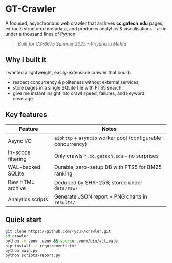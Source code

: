 # GT-Crawler

A focused, asynchronous web crawler that archives **cc.gatech.edu** pages, extracts structured metadata, and produces analytics & visualisations – all in under a thousand lines of Python.

> *Built for CS-6675 Summer 2025 – Priyanshu Mehta*

## Why I built it
I wanted a lightweight, easily-extensible crawler that could:
- respect concurrency & politeness without external services,
- store pages in a single SQLite file with FTS5 search,
- give me instant insight into crawl speed, failures, and keyword coverage.

## Key features
| Feature | Notes |
|---------|-------|
| Async I/O | `aiohttp` + `asyncio` worker pool (configurable concurrency) |
| In-scope filtering | Only crawls `*.cc.gatech.edu` – no surprises |
| WAL-backed SQLite | Durable, zero-setup DB with FTS5 for BM25 ranking |
| Raw HTML archive | Deduped by SHA-256; stored under `data/raw/` |
| Analytics scripts | Generate JSON report + PNG charts in `results/` |

## Quick start
```bash
git clone https://github.com/<you>/crawler.git
cd crawler
python -m venv .venv && source .venv/bin/activate
pip install -r requirements.txt
python main.py         
python scripts/report.py  
